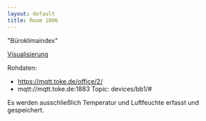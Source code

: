 ```yaml
---
layout: default
title: Room 1006
---
```


"Büroklimaindex"

[Visualisierung](https://mqtt.toke.de/grafana/#/dashboard/db/room-1006)

Rohdaten:

* https://mqtt.toke.de/office/2/
* mqtt://mqtt.toke.de:1883 Topic: devices/bb1/#

Es werden ausschließlich Temperatur und Luftfeuchte erfasst und
gespeichert.
